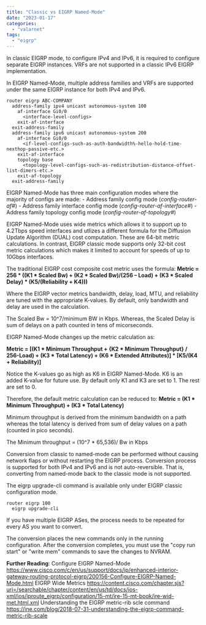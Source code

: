 ```yaml
---
title: "Classic vs EIGRP Named-Mode"
date: "2023-01-17"
categories: 
  - "valarnet"
tags: 
  - "eigrp"
---
```


In classic EIGRP mode, to configure IPv4 and IPv6, it is required to configure separate EIGRP instances. VRFs are not supported in a classic IPv6 EIGRP implementation.

In EIGRP Named-Mode, multiple address families and VRFs are supported under the same EIGRP instance for both IPv4 and IPv6.

```
router eigrp ABC-COMPANY
  address-family ipv4 unicast autonomous-system 100
    af-interface Gi0/0
      <interface-level-configs>
    exit-af-interface
  exit-address-family
  address-family ipv6 unicast autonomous-system 200
    af-interface Gi0/0
      <if-level-configs-such-as-auth-bandwidth%-hello-hold-time-nexthop-passive-etc.>
    exit-af-interface
    topology base
      <topology-level-configs-such-as-redistribution-distance-offset-list-dimers-etc.>
    exit-af-topology
  exit-address-family
```

EIGRP Named-Mode has three main configuration modes where the majority of configs are made:
	- Address family config mode (*config-router-af#*)
	- Address family interface config mode (*config-router-af-interface#*)
	- Address family topology config mode (*config-router-af-topology#*)

EIGRP Named-Mode uses wide metrics which allows it to support up to 4.2Tbps speed interfaces and utlizes a different formula for the Diffusion Update Algorithm (DUAL) cost computation. These are 64-bit metric calculations. In contrast, EIGRP classic mode supports only 32-bit cost metric calculations which makes it limited to account for speeds of up to 10Gbps interfaces.

The traditional EIGRP cost composite cost metric uses the formula:
**Metric = 256 * ((K1 * Scaled Bw) + (K2 * Scaled Bw)/(256 – Load) + (K3 * Scaled Delay) * (K5/(Reliability + K4)))**

Where the EIGRP vector metrics bandwidth, delay, load, MTU, and reliability are tuned with the appropriate K-values. By default, only bandwidth and delay are used in the calculation.

The Scaled Bw = 10^7/minimum BW in Kbps. Whereas, the Scaled Delay is sum of delays on a path counted in tens of micorseconds.

EIGRP Named-Mode changes up the metric calculation as:

**Metric = [(K1 * Minimum Throughput + {K2 * Minimum Throughput} / 256-Load) + (K3 * Total Latency) + (K6 * Extended Attributes)] * [K5/(K4 + Reliability)]**

Notice the K-values go as high as K6 in EIGRP Named-Mode. K6 is an added K-value for future use. By default only K1 and K3 are set to 1. The rest are set to 0. 

Therefore, the default metric calculation can be reduced to:
**Metric = (K1 * Minimum Throughput) + (K3 * Total Latency)**

Minimum throughput is derived from the minimum bandwidth on a path whereas the total latency is derived from sum of delay values on a path (counted in pico seconds).

The Minimum throughput = (10^7 * 65,536)/ Bw in Kbps 

Conversion from classic to named-mode can be performed without causing network flaps or without restarting the EIGRP process. Conversion process is supported for both IPv4 and IPv6 and is not auto-reversible. That is, converting from named-mode back to the classic mode is not supported.

The eigrp upgrade-cli command is available only under EIGRP classic configuration mode. 
```
router eigrp 100
  eigrp upgrade-cli
```

If you have multiple EIGRP ASes, the process needs to be repeated for every AS you want to convert.

The conversion places the new commands only in the running configuration. After the conversion completes, you must use the "copy run start" or "write mem" commands to save the changes to NVRAM. 


**Further Reading**:
Configure EIGRP Named-Mode https://www.cisco.com/c/en/us/support/docs/ip/enhanced-interior-gateway-routing-protocol-eigrp/200156-Configure-EIGRP-Named-Mode.html
EIGRP Wide Metrics https://content.cisco.com/chapter.sjs?uri=/searchable/chapter/content/en/us/td/docs/ios-xml/ios/iproute_eigrp/configuration/15-mt/ire-15-mt-book/ire-wid-met.html.xml
Understanding the EIGRP metric-rib scle command https://ine.com/blog/2018-07-31-understanding-the-eigrp-command-metric-rib-scale

